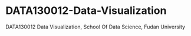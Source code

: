 # DATA130012-Data-Visualization
DATA130012 Data Visualization, School Of Data Science, Fudan University
